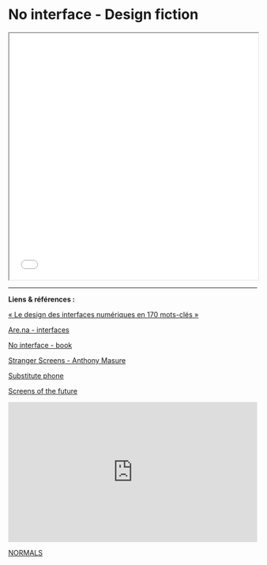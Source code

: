 # No interface - Design fiction

<iframe width="100%" height="500" src="no-interface.pdf#toolbar=0"></iframe>

---

**Liens & références :**

[« Le design des interfaces numériques en 170 mots-clés »](https://www.eyrolles.com/Informatique/Livre/le-design-des-interfaces-numeriques-en-170-mots-cles-9782100585274/)

[Are.na - interfaces](https://www.are.na/nicolas-tilly/interfaces-o4ycuz-pqsm)

[No interface - book](http://www.nointerface.com/book/)

[Stranger Screens - Anthony Masure](http://www.anthonymasure.com/conferences/2018-01-stranger-screens-toulouse)

[Substitute phone](https://klemensschillinger.com/projects/substitute-phone)

[Screens of the future](https://universaleverything.com/projects/screens-of-the-future/)
<div style="padding:56.25% 0 0 0;position:relative;"><iframe src="https://player.vimeo.com/video/223108695?color=ffffff&title=0&byline=0&portrait=0" style="position:absolute;top:0;left:0;width:100%;height:100%;" frameborder="0" allow="autoplay; fullscreen" allowfullscreen></iframe></div><script src="https://player.vimeo.com/api/player.js"></script>

[NORMALS](http://normalfutu.re/)